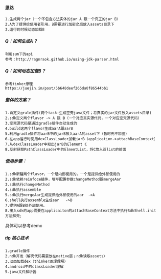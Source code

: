 #### 思路
    1.生成两个jar（一个不包含方法实体的jar A 跟一个真正的jar B）
    2.A为了提供给使用者引用，B需要进行加密之后放入assets目录下 
    3.运行的时候动态加载B 

##### Q：如何生成A？
    利用sun下的api
    参考：http://ragnraok.github.io/using-jdk-parser.html
##### Q：如何动态加载B？
    参考tinker原理
    https://juejin.im/post/5b640deef265da0f86544bb1

##### 整体的方案？
    1.自定义grale插件(两个task:生成空壳java文件；将真实的jar文件放入assets目录)
    2.sdk定义两个flavor -> A 跟 B（一个对应真实源代码，一个对应空壳源代码）
    3.空壳源代码是通过gradle插件自动生成的
    4.build这两个flavor生成aarA跟aarB
    5.利用gradle插件将aarB中的jarB放入aarA的asset下（暂时先不加密）
    6.在app运行时使用dexClassLoader加载jarB（application->attachBaseContext）
    7.从dexClassLoader中取出jarB的Element C
    8.反射获取PathClassLoader中的ElmentList，将C放入该list的前面

##### 使用步骤：
    1.sdk新建两个flavor，一个是内部使用的，一个是提供给外部使用的
    2.sdk依赖reinfoce插件，填写配置参数changeMethod跟mergeAar
    3.sdk执行changeMethod
    4.sdk执行assemble
    5.sdk执行mergeAar生成提供给外部使用的aar  ->A
    6.shell执行assemble生成aar   ->B
    7.提供A跟B给外部使用。
    8.接入sdk的app需要在applicaiton的attachBaseContext方法中执行SdkShell.init方法解壳;
   
   具体可以参考demo                                                    
##### tip 核心技术
    1.gradle插件
    2.ndk开发（解壳代码需要放在native层；ndk读取assets）
    3.动态加载dex（thinker原理理解）
    4.android中的classLoader理解
    5.java文件解析器



